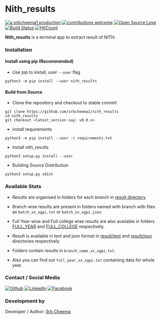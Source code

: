 # Nith_results

[![a srbcheema1 production](https://img.shields.io/badge/-a%20srbcheema1%20production-blue.svg)](https://github.com/srbcheema1)
[![contributions welcome](https://img.shields.io/badge/contributions-welcome-brightgreen.svg?style=flat)](https://github.ocm/srbcheema1/Nith_results/issues)
[![Open Source Love](https://badges.frapsoft.com/os/v1/open-source.png?v=103)](https://github.com/srbcheema1/Nith_results)
[![Build Status](https://travis-ci.org/srbcheema1/Nith_results.svg?branch=master)](https://travis-ci.org/srbcheema1/Nith_results)
[![HitCount](http://hits.dwyl.io/srbcheema1/Nith_results.svg)](http://hits.dwyl.io/srbcheema1/Nith_results)

**Nith_results** is a terminal app to extract result of NITH.


### Installation

#### Install using pip (Recommended)

- Use pip to install, user `--user` flag
```
python3 -m pip install --user nith_results
```

#### Build from Source

- Clone the repository and checkout to stable commit
```
git clone https://github.com/srbcheema1/nith_results
cd nith_results
git checkout <latest_version say: v0.0.x>
```

- install requirements
```
python3 -m pip install --user -r requirements.txt
```
- Install nith_results
```
python3 setup.py install --user
```
- Building Source Distribution
```
python3 setup.py sdist
```


### Available Stats

* Results are organised in folders for each branch in [result directory](https://github.com/srbcheema1/Nith_results/tree/master/result)
* Branch wise results are present in folders named with branch with files as `batch_xx_xgpi.txt` or `batch_xx_xgpi.json`.
* Full Year-wise and Full college wise results are also available in folders [FULL_YEAR](https://github.com/srbcheema1/Nith_results/tree/master/result/json/FULL_YEAR) and [FULL_COLLEGE](https://github.com/srbcheema1/Nith_results/tree/master/result/json/FULL_COLLEGE) respectively.
* Result is available in text and json format in [result/text](https://github.com/srbcheema1/Nith_results/tree/master/result/text) and [result/json](https://github.com/srbcheema1/Nith_results/tree/master/result/json) directories respectively


* Folders contain results in `branch_name_xx_xgpi.txt`.
* Also you can find out `full_year_xx_xgpi.txt` containing data for whole year.


### Contact / Social Media

[![Github](https://raw.githubusercontent.com/srbcheema1/CheemaFy/master/myPlugins/extra_things/png_images/social/github.png)](https://github.com/srbcheema1/)
[![LinkedIn](https://raw.githubusercontent.com/srbcheema1/CheemaFy/master/myPlugins/extra_things/png_images/social/linkedin-48x48.png)](https://www.linkedin.com/in/srbcheema1/)
[![Facebook](https://raw.githubusercontent.com/srbcheema1/CheemaFy/master/myPlugins/extra_things/png_images/social/fb.png)](https://www.facebook.com/srbcheema/)


### Development by

Developer / Author: [Srb Cheema](https://github.com/srbcheema1/)

